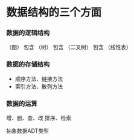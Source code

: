 # 数据结构的三个方面
### 数据的逻辑结构
（图） 包含 （树） 包含 （二叉树） 包含 （线性表）
### 数据的存储结构
- 顺序方法、链接方法
- 索引方法、散列方法
### 数据的运算
增、删、查、改
排序、检索

抽象数据ADT类型